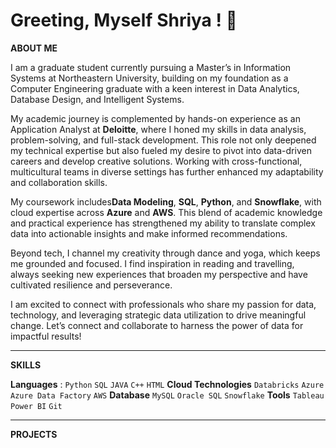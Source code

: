 # Greeting, Myself Shriya ! :wave:

**ABOUT ME**

I am a graduate student currently pursuing a Master’s in Information Systems at Northeastern University, building on my foundation as a Computer Engineering graduate with a keen interest in Data Analytics, Database Design, and Intelligent Systems.

My academic journey is complemented by hands-on experience as an Application Analyst at **Deloitte**, where I honed my skills in data analysis, problem-solving, and full-stack development. This role not only deepened my technical expertise but also fueled my desire to pivot into data-driven careers and develop creative solutions. Working with cross-functional, multicultural teams in diverse settings has further enhanced my adaptability and collaboration skills.

My coursework includes**Data Modeling**, **SQL**, **Python**, and **Snowflake**, with cloud expertise across **Azure** and **AWS**. This blend of academic knowledge and practical experience has strengthened my ability to translate complex data into actionable insights and make informed recommendations.

Beyond tech, I channel my creativity through dance and yoga, which keeps me grounded and focused. I find inspiration in reading and travelling, always seeking new experiences that broaden my perspective and have cultivated resilience and perseverance.

I am excited to connect with professionals who share my passion for data, technology, and leveraging strategic data utilization to drive meaningful change. Let’s connect and collaborate to harness the power of data for impactful results!

---
**SKILLS**

**Languages** : `Python` `SQL` `JAVA` `C++` `HTML` 
**Cloud Technologies**  `Databricks` `Azure` `Azure Data Factory` `AWS`
**Database** `MySQL` `Oracle SQL` `Snowflake`
**Tools** `Tableau` `Power BI` `Git`

---

**PROJECTS**

